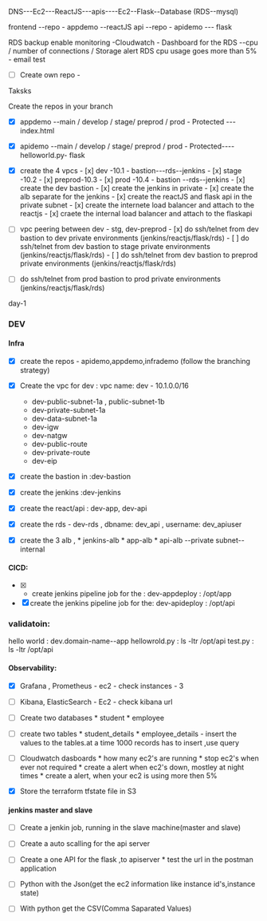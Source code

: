 
DNS---Ec2---ReactJS---apis----Ec2--Flask--Database (RDS--mysql)




frontend --repo - appdemo --reactJS
api --repo - apidemo --- flask 


RDS
backup enable
monitoring -Cloudwatch - Dashboard for the RDS --cpu / number of connections / Storage 
alert RDS cpu usage goes more than 5% - email test 
-[ ] Create own repo - 





Taksks 

Create the repos in your branch
- [x] appdemo --main / develop / stage/ preprod / prod - Protected ---index.html
- [x] apidemo --main / develop / stage/ preprod / prod - Protected----helloworld.py- flask

- [x] create the 4 vpcs 
      - [x] dev -10.1 - bastion---rds--jenkins
      - [x] stage -10.2
      - [x] preprod-10.3
      - [x] prod -10.4 - bastion --rds--jenkins
      - [x]  create the dev bastion 
      - [x]  create the jenkins in private 
      - [x]  create the alb separate for the jenkins
      - [x]  create the reactJS and flask api in the private subnet
      - [x]  create the internete load balancer and attach to the reactjs
      - [x]  craete the internal load balancer and attach to the flaskapi
- [ ] vpc peering between dev - stg, dev-preprod
      - [x] do ssh/telnet from dev bastion to dev private environments (jenkins/reactjs/flask/rds)
      - [ ] do ssh/telnet from dev bastion to stage private environments (jenkins/reactjs/flask/rds)
      - [ ] do ssh/telnet from dev bastion to preprod private environments (jenkins/reactjs/flask/rds)


- [ ]  do ssh/telnet from prod bastion to prod private environments (jenkins/reactjs/flask/rds)



day-1
### DEV 
#### Infra
- [x] create the repos - apidemo,appdemo,infrademo (follow the branching strategy)
- [x] Create the vpc for dev : vpc name: dev - 10.1.0.0/16
    * dev-public-subnet-1a , public-subnet-1b
    * dev-private-subnet-1a 
    * dev-data-subnet-1a 
    * dev-igw
    * dev-natgw
    * dev-public-route
    * dev-private-route
    * dev-eip
- [x] create the bastion in :dev-bastion
- [x] create the jenkins :dev-jenkins
- [x] create the react/api : dev-app, dev-api
- [x] create the rds - dev-rds , dbname: dev_api , username: dev_apiuser
- [x] create the 3 alb , 
      * jenkins-alb 
      * app-alb 
      * api-alb --private subnet--internal 



#### CICD:
- [x] - create jenkins pipeline job for the : dev-appdeploy : /opt/app
- [x] create the jenkins pipeline job for the: dev-apideploy : /opt/api

### validatoin:
hello world : dev.domain-name--app
hellowrold.py : ls -ltr /opt/api
test.py : ls -ltr /opt/api








#### Observability:
- [x] Grafana , Prometheus - ec2 - check instances - 3
- [ ] Kibana, ElasticSearch - Ec2 - check kibana url 

- [ ] Create two databases
      * student
      * employee
- [ ] create two tables
      * student_details
      * employee_details
      - insert the values to the tables.at a time 1000 records has to insert ,use query
- [ ] Cloudwatch dasboards
      * how many ec2's are running
      * stop ec2's when ever not required
      * create a alert when ec2's down, mostley at night times
      * create a alert, when your ec2 is using more then 5%

- [x] Store the terraform tfstate file in S3

#### jenkins master and slave

- [ ] Create a jenkin job, running in the slave machine(master and slave)

- [ ] Create a auto scalling for the api server

- [ ] Create a one API for the flask ,to apiserver
      * test the url in the postman application

- [ ] Python with the Json(get the ec2 information like instance id's,instance state)

- [ ] With python get the CSV(Comma Saparated Values)
